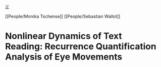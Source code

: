 [🇿](zotero://select/library/items/6TPEF2HC)

[[People/Monika Tschense]] [[People/Sebastian Wallot]] 
# Nonlinear Dynamics of Text Reading: Recurrence Quantification Analysis of Eye Movements

